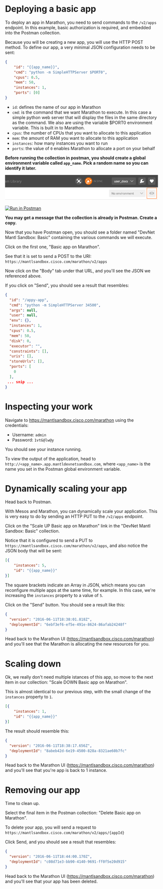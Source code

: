 # Deploying a basic app

To deploy an app in Marathon, you need to send commands to the `/v2/apps` endpoint.  In this example, basic authorization is required, and embedded into the Postman collection.

Because you will be creating a new app, you will use the HTTP POST method.  To define our app, a very minimal JSON configuration needs to be sent:

```json
{
    "id": "{{app_name}}",
    "cmd": "python -m SimpleHTTPServer $PORT0",
    "cpus": 0.5,
    "mem": 50,
    "instances": 1,
    "ports": [0]
}
```

* `id`: defines the name of our app in Marathon
* `cmd`: is the command that we want Marathon to execute.  In this case a simple python web server that will display the files in the same directory as the command.  We also are using the variable $PORT0 environment variable.  This is built in to Marathon.
* `cpus`: the number of CPUs that you want to allocate to this application
* `mem`: the amount of RAM you want to allocate to this application
* `instances`: how many instances you want to run
* `ports`: the value of `0` enables Marathon to allocate a port on your behalf

__Before running the collection in postman, you should create a global environment variable called `app_name`.  Pick a random name so you can identify it later.__

![env selector](assets/env_selector.png)

[![Run in Postman](https://run.pstmn.io/button.svg)](https://app.getpostman.com/run-collection/5a9509901ade3e23ff63)

__You may get a message that the collection is already in Postman.  Create a copy.__

Now that you have Postman open, you should see a folder named "DevNet Mantl Sandbox: Basic" containing the various commands we will execute.

Click on the first one, "Basic app on Marathon".

See that it is set to send a POST to the URI: `https://mantlsandbox.cisco.com/marathon/v2/apps`

Now click on the "Body" tab under that URL, and you'll see the JSON we referenced above.

If you click on "Send", you should see a result that resembles:

```json
{
  "id": "/appy-app",
  "cmd": "python -m SimpleHTTPServer 34500",
  "args": null,
  "user": null,
  "env": {},
  "instances": 1,
  "cpus": 0.5,
  "mem": 50,
  "disk": 0,
  "executor": "",
  "constraints": [],
  "uris": [],
  "storeUrls": [],
  "ports": [
    0
  ],
 ... snip ...
}
```


# Inspecting your work

Navigate to https://mantlsandbox.cisco.com/marathon using the credentials:

* Username: `admin`
* Password: `1vtG@lw@y`

You should see your instance running.

To view the output of the application, head to `http://<app_name>.app.mantldevnetsandbox.com`, where `<app_name>` is the name you set in the Postman global environment variable.

# Dynamically scaling your app

Head back to Postman.  

With Mesos and Marathon, you can dynamically scale your application.  This is very easy to do by sending an HTTP PUT to the `/v2/apps` endpoint.

Click on the "Scale UP Basic app on Marathon" link in the "DevNet Mantl Sandbox: Basic" collection.

Notice that it is configured to send a PUT to `https://mantlsandbox.cisco.com/marathon/v2/apps`, and also notice the JSON body that will be sent:

```json
[{
    "instances": 5,
    "id": "{{app_name}}"
}]
```

The square brackets indicate an Array in JSON, which means you can reconfigure multiple apps at the same time, for example.  In this case, we're increasing the `instances` property to a value of `5`.

Click on the "Send" button. You should see a result like this:

```json
{
  "version": "2016-06-11T18:38:01.818Z",
  "deploymentId": "6ebf3ef6-ef5e-491e-8624-86afab24248f"
}
```

Head back to the Marathon UI (https://mantlsandbox.cisco.com/marathon) and you'll see that the Marathon is allocating the new resources for you.

# Scaling down

Ok, we really don't need multiple istances of this app, so move to the next item in our collection: "Scale DOWN Basic app on Marathon".

This is almost identical to our previous step, with the small change of the `instances` property to `1`.

```json
[{
    "instances": 1,
    "id": "{{app_name}}"
}]
```

The result should resemble this:

```json
{
  "version": "2016-06-11T18:38:17.656Z",
  "deploymentId": "8abeb42d-6e19-4500-828a-8321ae60b7fc"
}
```

Head back to the Marathon UI (https://mantlsandbox.cisco.com/marathon) and you'll see that you're app is back to 1 instance.

# Removing our app

Time to clean up.  

Select the final item in the Postman collection: "Delete Basic app on Marathon".

To delete your app, you will send a request to `https://mantlsandbox.cisco.com/marathon/v2/apps/{appId}`

Click Send, and you should see a result that resembles:

```json
{
  "version": "2016-06-11T18:44:00.170Z",
  "deploymentId": "c08d71e3-bb90-4140-9691-ff0f5e20d915"
}
```

Head back to the Marathon UI (https://mantlsandbox.cisco.com/marathon) and you'll see that your app has been deleted.
